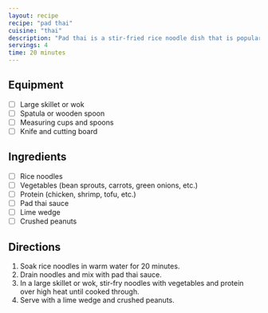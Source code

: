 ```yaml
---
layout: recipe
recipe: "pad thai"
cuisine: "thai"
description: "Pad thai is a stir-fried rice noodle dish that is popular in Thailand. It is typically made with rice noodles, vegetables, and protein, and is often served with a lime wedge and crushed peanuts."
servings: 4
time: 20 minutes
---
```


## Equipment
- [ ] Large skillet or wok
- [ ] Spatula or wooden spoon
- [ ] Measuring cups and spoons
- [ ] Knife and cutting board

## Ingredients
- [ ] Rice noodles
- [ ] Vegetables (bean sprouts, carrots, green onions, etc.)
- [ ] Protein (chicken, shrimp, tofu, etc.)
- [ ] Pad thai sauce
- [ ] Lime wedge
- [ ] Crushed peanuts

## Directions
1. Soak rice noodles in warm water for 20 minutes.
2. Drain noodles and mix with pad thai sauce.
3. In a large skillet or wok, stir-fry noodles with vegetables and protein over high heat until cooked through.
4. Serve with a lime wedge and crushed peanuts.
